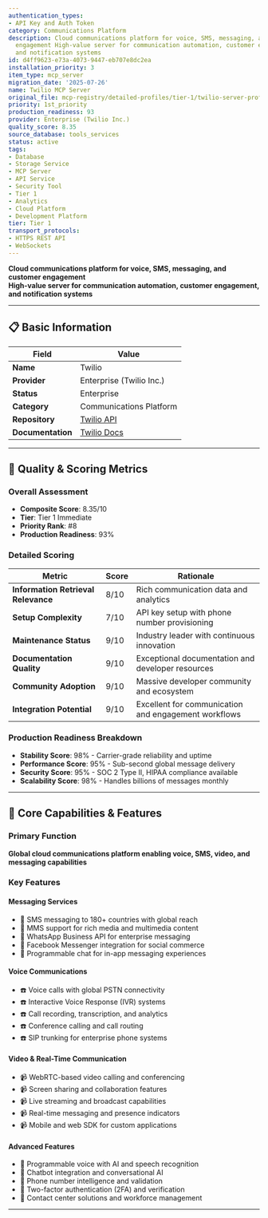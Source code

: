 ```yaml
---
authentication_types:
- API Key and Auth Token
category: Communications Platform
description: Cloud communications platform for voice, SMS, messaging, and customer
  engagement High-value server for communication automation, customer engagement,
  and notification systems
id: d4ff9623-e73a-4073-9447-eb707e8dc2ea
installation_priority: 3
item_type: mcp_server
migration_date: '2025-07-26'
name: Twilio MCP Server
original_file: mcp-registry/detailed-profiles/tier-1/twilio-server-profile.md
priority: 1st_priority
production_readiness: 93
provider: Enterprise (Twilio Inc.)
quality_score: 8.35
source_database: tools_services
status: active
tags:
- Database
- Storage Service
- MCP Server
- API Service
- Security Tool
- Tier 1
- Analytics
- Cloud Platform
- Development Platform
tier: Tier 1
transport_protocols:
- HTTPS REST API
- WebSockets
---
```


**Cloud communications platform for voice, SMS, messaging, and customer engagement**  
**High-value server for communication automation, customer engagement, and notification systems**

---

## 📋 Basic Information

| Field | Value |
|-------|-------|
| **Name** | Twilio |
| **Provider** | Enterprise (Twilio Inc.) |
| **Status** | Enterprise |
| **Category** | Communications Platform |
| **Repository** | [Twilio API](https://www.twilio.com/docs/api) |
| **Documentation** | [Twilio Docs](https://www.twilio.com/docs) |

---

## 🎯 Quality & Scoring Metrics

### Overall Assessment
- **Composite Score**: 8.35/10
- **Tier**: Tier 1 Immediate
- **Priority Rank**: #8
- **Production Readiness**: 93%

### Detailed Scoring
| Metric | Score | Rationale |
|--------|-------|-----------|
| **Information Retrieval Relevance** | 8/10 | Rich communication data and analytics |
| **Setup Complexity** | 7/10 | API key setup with phone number provisioning |
| **Maintenance Status** | 9/10 | Industry leader with continuous innovation |
| **Documentation Quality** | 9/10 | Exceptional documentation and developer resources |
| **Community Adoption** | 9/10 | Massive developer community and ecosystem |
| **Integration Potential** | 9/10 | Excellent for communication and engagement workflows |

### Production Readiness Breakdown
- **Stability Score**: 98% - Carrier-grade reliability and uptime
- **Performance Score**: 95% - Sub-second global message delivery
- **Security Score**: 95% - SOC 2 Type II, HIPAA compliance available
- **Scalability Score**: 98% - Handles billions of messages monthly

---

## 🚀 Core Capabilities & Features

### Primary Function
**Global cloud communications platform enabling voice, SMS, video, and messaging capabilities**

### Key Features

#### Messaging Services
- 📱 SMS messaging to 180+ countries with global reach
- 📱 MMS support for rich media and multimedia content
- 📱 WhatsApp Business API for enterprise messaging
- 📱 Facebook Messenger integration for social commerce
- 📱 Programmable chat for in-app messaging experiences

#### Voice Communications
- ☎️ Voice calls with global PSTN connectivity
- ☎️ Interactive Voice Response (IVR) systems
- ☎️ Call recording, transcription, and analytics
- ☎️ Conference calling and call routing
- ☎️ SIP trunking for enterprise phone systems

#### Video & Real-Time Communication
- 📹 WebRTC-based video calling and conferencing
- 📹 Screen sharing and collaboration features
- 📹 Live streaming and broadcast capabilities
- 📹 Real-time messaging and presence indicators
- 📹 Mobile and web SDK for custom applications

#### Advanced Features
- 🤖 Programmable voice with AI and speech recognition
- 🤖 Chatbot integration and conversational AI
- 🤖 Phone number intelligence and validation
- 🤖 Two-factor authentication (2FA) and verification
- 🤖 Contact center solutions and workforce management

---